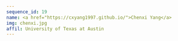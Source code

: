 ```yaml
---
sequence_id: 19
name: <a href="https://cxyang1997.github.io/">Chenxi Yang</a>
img: chenxi.jpg
affil: University of Texas at Austin
---
```

